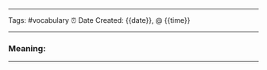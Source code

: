 ------------------------- 
Tags: #vocabulary 
⏰ Date Created:  {{date}}, @ {{time}}

---
### Meaning: 


-----------
